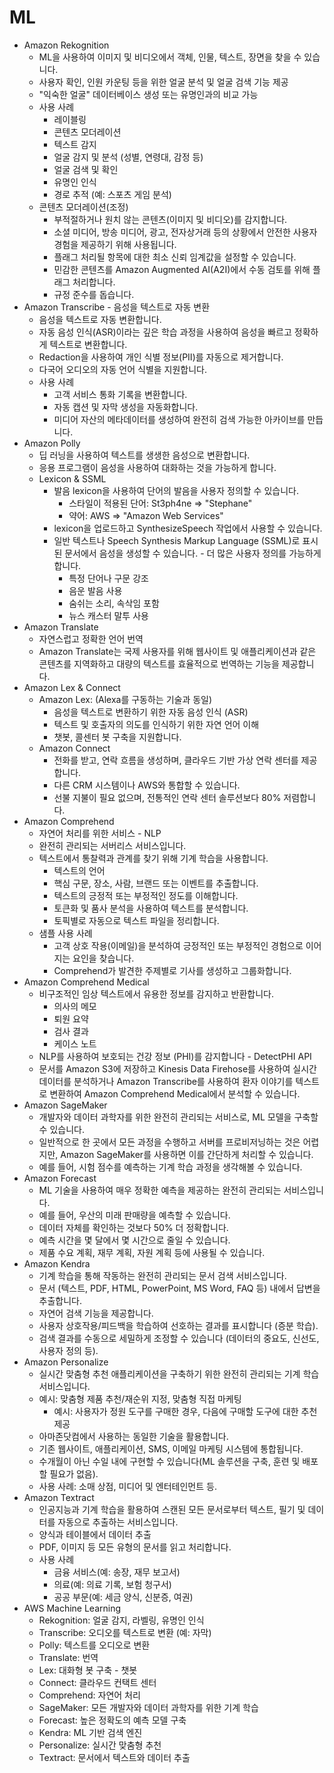 # ML
- Amazon Rekognition
  - ML을 사용하여 이미지 및 비디오에서 객체, 인물, 텍스트, 장면을 찾을 수 있습니다.
  - 사용자 확인, 인원 카운팅 등을 위한 얼굴 분석 및 얼굴 검색 기능 제공
  - "익숙한 얼굴" 데이터베이스 생성 또는 유명인과의 비교 가능
  - 사용 사례
    - 레이블링
    - 콘텐츠 모더레이션
    - 텍스트 감지
    - 얼굴 감지 및 분석 (성별, 연령대, 감정 등)
    - 얼굴 검색 및 확인
    - 유명인 인식
    - 경로 추적 (예: 스포츠 게임 분석)
  - 콘텐츠 모더레이션(조정)
    - 부적절하거나 원치 않는 콘텐츠(이미지 및 비디오)를 감지합니다.
    - 소셜 미디어, 방송 미디어, 광고, 전자상거래 등의 상황에서 안전한 사용자 경험을 제공하기 위해 사용됩니다.
    - 플래그 처리될 항목에 대한 최소 신뢰 임계값을 설정할 수 있습니다.
    - 민감한 콘텐츠를 Amazon Augmented AI(A2I)에서 수동 검토를 위해 플래그 처리합니다.
    - 규정 준수를 돕습니다.
- Amazon Transcribe - 음성을 텍스트로 자동 변환
  - 음성을 텍스트로 자동 변환합니다.
  - 자동 음성 인식(ASR)이라는 깊은 학습 과정을 사용하여 음성을 빠르고 정확하게 텍스트로 변환합니다.
  - Redaction을 사용하여 개인 식별 정보(PII)를 자동으로 제거합니다.
  - 다국어 오디오의 자동 언어 식별을 지원합니다.
  - 사용 사례
    - 고객 서비스 통화 기록을 변환합니다.
    - 자동 캡션 및 자막 생성을 자동화합니다.
    - 미디어 자산의 메타데이터를 생성하여 완전히 검색 가능한 아카이브를 만듭니다.
- Amazon Polly
  - 딥 러닝을 사용하여 텍스트를 생생한 음성으로 변환합니다.
  - 응용 프로그램이 음성을 사용하여 대화하는 것을 가능하게 합니다.
  - Lexicon & SSML
    - 발음 lexicon을 사용하여 단어의 발음을 사용자 정의할 수 있습니다.
      - 스타일이 적용된 단어: St3ph4ne => "Stephane"
      - 약어: AWS => "Amazon Web Services"
    - lexicon을 업로드하고 SynthesizeSpeech 작업에서 사용할 수 있습니다.
    - 일반 텍스트나 Speech Synthesis Markup Language (SSML)로 표시된 문서에서 음성을 생성할 수 있습니다. - 더 많은 사용자 정의를 가능하게 합니다.
      - 특정 단어나 구문 강조
      - 음운 발음 사용
      - 숨쉬는 소리, 속삭임 포함
      - 뉴스 캐스터 말투 사용
- Amazon Translate
  - 자연스럽고 정확한 언어 번역
  - Amazon Translate는 국제 사용자를 위해 웹사이트 및 애플리케이션과 같은 콘텐츠를 지역화하고 대량의 텍스트를 효율적으로 번역하는 기능을 제공합니다.
- Amazon Lex & Connect
  - Amazon Lex: (Alexa를 구동하는 기술과 동일)
    - 음성을 텍스트로 변환하기 위한 자동 음성 인식 (ASR)
    - 텍스트 및 호출자의 의도를 인식하기 위한 자연 언어 이해
    - 챗봇, 콜센터 봇 구축을 지원합니다.
  - Amazon Connect
    - 전화를 받고, 연락 흐름을 생성하며, 클라우드 기반 가상 연락 센터를 제공합니다.
    - 다른 CRM 시스템이나 AWS와 통합할 수 있습니다.
    - 선불 지불이 필요 없으며, 전통적인 연락 센터 솔루션보다 80% 저렴합니다.
- Amazon Comprehend 
  - 자연어 처리를 위한 서비스 - NLP
  - 완전히 관리되는 서버리스 서비스입니다.
  - 텍스트에서 통찰력과 관계를 찾기 위해 기계 학습을 사용합니다.
    - 텍스트의 언어
    - 핵심 구문, 장소, 사람, 브랜드 또는 이벤트를 추출합니다.
    - 텍스트의 긍정적 또는 부정적인 정도를 이해합니다.
    - 토큰화 및 품사 분석을 사용하여 텍스트를 분석합니다.
    - 토픽별로 자동으로 텍스트 파일을 정리합니다.
  - 샘플 사용 사례
    - 고객 상호 작용(이메일)을 분석하여 긍정적인 또는 부정적인 경험으로 이어지는 요인을 찾습니다.
    - Comprehend가 발견한 주제별로 기사를 생성하고 그룹화합니다.
- Amazon Comprehend Medical
  - 비구조적인 임상 텍스트에서 유용한 정보를 감지하고 반환합니다.
    - 의사의 메모
    - 퇴원 요약
    - 검사 결과
    - 케이스 노트
  - NLP를 사용하여 보호되는 건강 정보 (PHI)를 감지합니다 - DetectPHI API
  - 문서를 Amazon S3에 저장하고 Kinesis Data Firehose를 사용하여 실시간 데이터를 분석하거나 Amazon Transcribe를 사용하여 환자 이야기를 텍스트로 변환하여 Amazon Comprehend Medical에서 분석할 수 있습니다.
- Amazon SageMaker
  - 개발자와 데이터 과학자를 위한 완전히 관리되는 서비스로, ML 모델을 구축할 수 있습니다. 
  - 일반적으로 한 곳에서 모든 과정을 수행하고 서버를 프로비저닝하는 것은 어렵지만, Amazon SageMaker를 사용하면 이를 간단하게 처리할 수 있습니다. 
  - 예를 들어, 시험 점수를 예측하는 기계 학습 과정을 생각해볼 수 있습니다.
- Amazon Forecast
  - ML 기술을 사용하여 매우 정확한 예측을 제공하는 완전히 관리되는 서비스입니다.
  - 예를 들어, 우산의 미래 판매량을 예측할 수 있습니다.
  - 데이터 자체를 확인하는 것보다 50% 더 정확합니다.
  - 예측 시간을 몇 달에서 몇 시간으로 줄일 수 있습니다.
  - 제품 수요 계획, 재무 계획, 자원 계획 등에 사용될 수 있습니다.
- Amazon Kendra
  - 기계 학습을 통해 작동하는 완전히 관리되는 문서 검색 서비스입니다.
  - 문서 (텍스트, PDF, HTML, PowerPoint, MS Word, FAQ 등) 내에서 답변을 추출합니다.
  - 자연어 검색 기능을 제공합니다.
  - 사용자 상호작용/피드백을 학습하여 선호하는 결과를 표시합니다 (증분 학습).
  - 검색 결과를 수동으로 세밀하게 조정할 수 있습니다 (데이터의 중요도, 신선도, 사용자 정의 등).
- Amazon Personalize
  - 실시간 맞춤형 추천 애플리케이션을 구축하기 위한 완전히 관리되는 기계 학습 서비스입니다.
  - 예시: 맞춤형 제품 추천/재순위 지정, 맞춤형 직접 마케팅
    - 예시: 사용자가 정원 도구를 구매한 경우, 다음에 구매할 도구에 대한 추천 제공
  - 아마존닷컴에서 사용하는 동일한 기술을 활용합니다.
  - 기존 웹사이트, 애플리케이션, SMS, 이메일 마케팅 시스템에 통합됩니다.
  - 수개월이 아닌 수일 내에 구현할 수 있습니다(ML 솔루션을 구축, 훈련 및 배포할 필요가 없음).
  - 사용 사례: 소매 상점, 미디어 및 엔터테인먼트 등.
- Amazon Textract
  - 인공지능과 기계 학습을 활용하여 스캔된 모든 문서로부터 텍스트, 필기 및 데이터를 자동으로 추출하는 서비스입니다.
  - 양식과 테이블에서 데이터 추출
  - PDF, 이미지 등 모든 유형의 문서를 읽고 처리합니다.
  - 사용 사례
    - 금융 서비스(예: 송장, 재무 보고서)
    - 의료(예: 의료 기록, 보험 청구서)
    - 공공 부문(예: 세금 양식, 신분증, 여권)
- AWS Machine Learning 
  - Rekognition: 얼굴 감지, 라벨링, 유명인 인식
  - Transcribe: 오디오를 텍스트로 변환 (예: 자막)
  - Polly: 텍스트를 오디오로 변환
  - Translate: 번역
  - Lex: 대화형 봇 구축 - 챗봇
  - Connect: 클라우드 컨택트 센터
  - Comprehend: 자연어 처리
  - SageMaker: 모든 개발자와 데이터 과학자를 위한 기계 학습
  - Forecast: 높은 정확도의 예측 모델 구축
  - Kendra: ML 기반 검색 엔진
  - Personalize: 실시간 맞춤형 추천
  - Textract: 문서에서 텍스트와 데이터 추출














